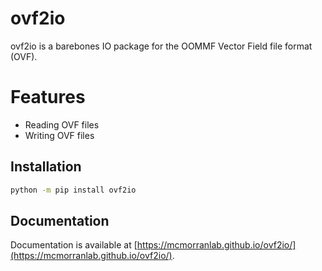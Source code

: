# ovf2io

ovf2io is a barebones IO package for the OOMMF Vector Field file format (OVF).

# Features

- Reading OVF files
- Writing OVF files

## Installation

```Bash
python -m pip install ovf2io
```

## Documentation

Documentation is available at [https://mcmorranlab.github.io/ovf2io/](https://mcmorranlab.github.io/ovf2io/).
